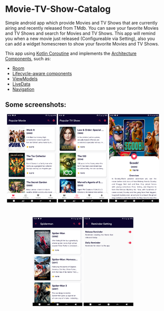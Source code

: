# Movie-TV-Show-Catalog
Simple android app which provide Movies and TV Shows that are currently airing and recently released from TMdb. You can save your favorite Movies and TV Shows and search for Movies and TV Shows. This app will remind you when a new movie just released (Configureable via Setting), also you can add a widget homescreen to show your favorite Movies and TV Shows.

This app using [Kotlin Coroutine](https://developer.android.com/kotlin/coroutines/) and implements the [Architecture Components](https://developer.android.com/arch), such as:

- [Room](https://developer.android.com/topic/libraries/architecture/room)
- [Lifecycle-aware components](https://developer.android.com/topic/libraries/architecture/lifecycle)
- [ViewModels](https://developer.android.com/topic/libraries/architecture/viewmodel)
- [LiveData](https://developer.android.com/topic/libraries/architecture/livedata)
- [Navigation](https://developer.android.com/topic/libraries/architecture/navigation/)

## Some screenshots:

<p align="center" width="100%">
  <img width="32%" src="https://github.com/elravihardi/Movie-TV-Show-Catalog/blob/master/screenshot/Popular%20Movies.png?raw=true">
  <img width="32%" src="https://github.com/elravihardi/Movie-TV-Show-Catalog/blob/master/screenshot/Popular%20TV%20Show.png?raw=true">
  <img width="32%" src="https://github.com/elravihardi/Movie-TV-Show-Catalog/blob/master/screenshot/Detail%20Of%20Movie.png?raw=true">
</p></br>

<p align="center" width="100%">
  <img width="32%" src="https://github.com/elravihardi/Movie-TV-Show-Catalog/blob/master/screenshot/Search%20Result%20For%20Movie.png?raw=true">
  <img width="32%" src="https://github.com/elravihardi/Movie-TV-Show-Catalog/blob/master/screenshot/Setting%20For%20Release%20%26%20App%20Reminder.png?raw=true">
</p>
